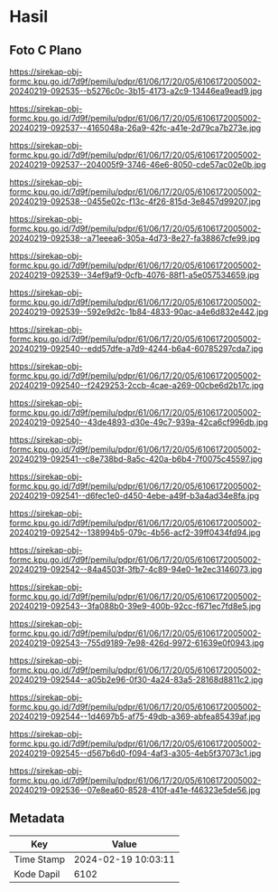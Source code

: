 # Hasil

## Foto C Plano

https://sirekap-obj-formc.kpu.go.id/7d9f/pemilu/pdpr/61/06/17/20/05/6106172005002-20240219-092535--b5276c0c-3b15-4173-a2c9-13446ea9ead9.jpg

https://sirekap-obj-formc.kpu.go.id/7d9f/pemilu/pdpr/61/06/17/20/05/6106172005002-20240219-092537--4165048a-26a9-42fc-a41e-2d79ca7b273e.jpg

https://sirekap-obj-formc.kpu.go.id/7d9f/pemilu/pdpr/61/06/17/20/05/6106172005002-20240219-092537--204005f9-3746-46e6-8050-cde57ac02e0b.jpg

https://sirekap-obj-formc.kpu.go.id/7d9f/pemilu/pdpr/61/06/17/20/05/6106172005002-20240219-092538--0455e02c-f13c-4f26-815d-3e8457d99207.jpg

https://sirekap-obj-formc.kpu.go.id/7d9f/pemilu/pdpr/61/06/17/20/05/6106172005002-20240219-092538--a71eeea6-305a-4d73-8e27-fa38867cfe99.jpg

https://sirekap-obj-formc.kpu.go.id/7d9f/pemilu/pdpr/61/06/17/20/05/6106172005002-20240219-092539--34ef9af9-0cfb-4076-88f1-a5e057534659.jpg

https://sirekap-obj-formc.kpu.go.id/7d9f/pemilu/pdpr/61/06/17/20/05/6106172005002-20240219-092539--592e9d2c-1b84-4833-90ac-a4e6d832e442.jpg

https://sirekap-obj-formc.kpu.go.id/7d9f/pemilu/pdpr/61/06/17/20/05/6106172005002-20240219-092540--edd57dfe-a7d9-4244-b6a4-60785297cda7.jpg

https://sirekap-obj-formc.kpu.go.id/7d9f/pemilu/pdpr/61/06/17/20/05/6106172005002-20240219-092540--f2429253-2ccb-4cae-a269-00cbe6d2b17c.jpg

https://sirekap-obj-formc.kpu.go.id/7d9f/pemilu/pdpr/61/06/17/20/05/6106172005002-20240219-092540--43de4893-d30e-49c7-939a-42ca6cf996db.jpg

https://sirekap-obj-formc.kpu.go.id/7d9f/pemilu/pdpr/61/06/17/20/05/6106172005002-20240219-092541--c8e738bd-8a5c-420a-b6b4-7f0075c45597.jpg

https://sirekap-obj-formc.kpu.go.id/7d9f/pemilu/pdpr/61/06/17/20/05/6106172005002-20240219-092541--d6fec1e0-d450-4ebe-a49f-b3a4ad34e8fa.jpg

https://sirekap-obj-formc.kpu.go.id/7d9f/pemilu/pdpr/61/06/17/20/05/6106172005002-20240219-092542--138994b5-079c-4b56-acf2-39ff0434fd94.jpg

https://sirekap-obj-formc.kpu.go.id/7d9f/pemilu/pdpr/61/06/17/20/05/6106172005002-20240219-092542--84a4503f-3fb7-4c89-94e0-1e2ec3146073.jpg

https://sirekap-obj-formc.kpu.go.id/7d9f/pemilu/pdpr/61/06/17/20/05/6106172005002-20240219-092543--3fa088b0-39e9-400b-92cc-f671ec7fd8e5.jpg

https://sirekap-obj-formc.kpu.go.id/7d9f/pemilu/pdpr/61/06/17/20/05/6106172005002-20240219-092543--755d9189-7e98-426d-9972-61639e0f0943.jpg

https://sirekap-obj-formc.kpu.go.id/7d9f/pemilu/pdpr/61/06/17/20/05/6106172005002-20240219-092544--a05b2e96-0f30-4a24-83a5-28168d8811c2.jpg

https://sirekap-obj-formc.kpu.go.id/7d9f/pemilu/pdpr/61/06/17/20/05/6106172005002-20240219-092544--1d4697b5-af75-49db-a369-abfea85439af.jpg

https://sirekap-obj-formc.kpu.go.id/7d9f/pemilu/pdpr/61/06/17/20/05/6106172005002-20240219-092545--d567b6d0-f094-4af3-a305-4eb5f37073c1.jpg

https://sirekap-obj-formc.kpu.go.id/7d9f/pemilu/pdpr/61/06/17/20/05/6106172005002-20240219-092536--07e8ea60-8528-410f-a41e-f46323e5de56.jpg


## Metadata

| Key        | Value               |
| ---------- | ------------------- |
| Time Stamp | 2024-02-19 10:03:11 |
| Kode Dapil | 6102                |



